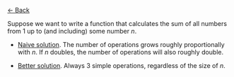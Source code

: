 [← Back](../../intro.md)

Suppose we want to write a function that calculates the sum of all numbers from 1 up to (and including) some number _n_.

- [Naive solution](<./addUpTo/O(n).mjs>).
  The number of operations grows roughly proportionally with _n_. If _n_ doubles, the number of operations will also roughly double.

- [Better solution](<./addUpTo/O(1).mjs>).
  Always 3 simple operations, regardless of the size of _n_.
